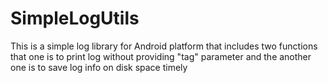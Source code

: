 # SimpleLogUtils
This is a simple log library for Android platform that includes two functions that one is to print log without providing "tag" parameter and the another one is to  save log info on disk space timely
